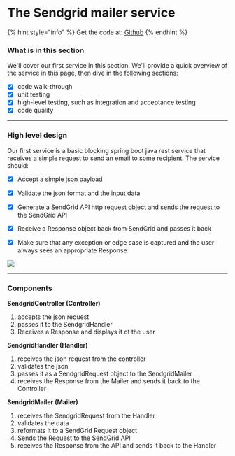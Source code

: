# The Sendgrid mailer service

{% hint style="info" %}
Get the code at: [Github](https://github.com/tiny-engines-code/springboot-microservice-walkthrough)
{% endhint %}

### What is in this section
We'll cover our first service in this section.  We'll provide a quick overview of the service in this page, then dive in the following sections:

* [x] code walk-through
* [x] unit testing
* [x] high-level testing, such as integration and acceptance testing
* [x] code quality

---
### High level design
Our first service is a basic blocking spring boot java rest service that receives a simple request to send an email to some recipient.  The service should:

* [x] Accept a simple json payload
* [x] Validate the json format and the input data
* [x] Generate a SendGrid API http request object and sends the request to the SendGrid API
* [x] Receive a Response object back from SendGrid and passes it back 
* [x] Make sure that any exception or edge case is captured and the user always sees an appropriate Response


![](../.gitbook/assets/mailer-overview.png)

---

### Components


**SendgridController (Controller)**
  1. accepts the json request
  2. passes it to the SendgridHandler
  3. Receives a Response and displays it ot the user

**SendgridHandler (Handler)**
  1. receives the json request from the controller
  2. validates the json
  3. passes it as a SendgridRequest object to the SendgridMailer
  4. receives the Response from the Mailer and sends it back to the Controller

**SendgridMailer (Mailer)**
1. receives the SendgridRequest from the Handler
2. validates the data
3. reformats it to a SendGrid Request object
4. Sends the Request to the SendGrid API
5. receives the Response from the API and sends it back to the Handler


